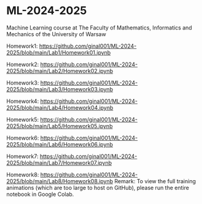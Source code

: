 # ML-2024-2025
Machine Learning course at The Faculty of Mathematics, Informatics and Mechanics of the University of Warsaw

Homework1: https://github.com/ginal001/ML-2024-2025/blob/main/Lab1/Homework01.ipynb

Homework2: https://github.com/ginal001/ML-2024-2025/blob/main/Lab2/Homework02.ipynb

Homework3: https://github.com/ginal001/ML-2024-2025/blob/main/Lab3/Homework03.ipynb

Homework4: https://github.com/ginal001/ML-2024-2025/blob/main/Lab4/Homework04.ipynb

Homework5: https://github.com/ginal001/ML-2024-2025/blob/main/Lab5/Homework05.ipynb

Homework6: https://github.com/ginal001/ML-2024-2025/blob/main/Lab6/Homework06.ipynb

Homework7: https://github.com/ginal001/ML-2024-2025/blob/main/Lab7/Homework07.ipynb

Homework8: https://github.com/ginal001/ML-2024-2025/blob/main/Lab8/Homework08.ipynb
Remark: To view the full training animations (which are too large to host on GitHub), please run the entire notebook in Google Colab.
